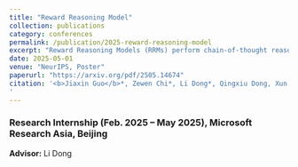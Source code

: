 ```yaml
---
title: "Reward Reasoning Model"
collection: publications
category: conferences
permalink: /publication/2025-reward-reasoning-model
excerpt: "Reward Reasoning Models (RRMs) perform chain-of-thought reasoning before predicting rewards to improve reward accuracy."
date: 2025-05-01
venue: "NeurIPS, Poster"
paperurl: "https://arxiv.org/pdf/2505.14674"
citation: '<b>Jiaxin Guo</b>*, Zewen Chi*, Li Dong*, Qingxiu Dong, Xun Wu, Shaohan Huang, Furu Wei. (2025). "Reward Reasoning Model." <i>NeurIPS 2025</i>, Poster.
'
---
```


### Research Internship (Feb. 2025 – May 2025), Microsoft Research Asia, Beijing  
**Advisor:** Li Dong
